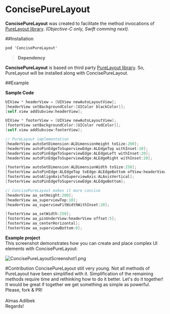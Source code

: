 # ConcisePureLayout

**ConcisePureLayout** was created to facilitate the method invocations of [PureLayout library](https://github.com/PureLayout/PureLayout "PureLayout github page"). _(Objective-C only, Swift comming next)._

##Installation
```objective-c
pod 'ConcisePureLayout'
```

>**Dependency**
>
**ConcisePureLayout** is based on third party [PureLayout library](https://github.com/PureLayout/PureLayout "PureLayout github page"). So, PureLayout  will be installed along with ConcisePureLayout.

##Example

**Sample Code**
```objective-c
UIView * headerView = [UIView newAutoLayoutView];
[headerView setBackgroundColor:[UIColor blackColor]];
[self.view addSubview:headerView];

UIView * footerView = [UIView newAutoLayoutView];
[footerView setBackgroundColor:[UIColor redColor]];
[self.view addSubview:footerView];

// PureLayout implementation
[headerView autoSetDimension:ALDimensionHeight toSize:200];
[headerView autoPinEdgeToSuperviewEdge:ALEdgeTop withInset:10];
[headerView autoPinEdgeToSuperviewEdge:ALEdgeLeft withInset:20];
[headerView autoPinEdgeToSuperviewEdge:ALEdgeRight withInset:20];

[footerView autoSetDimension:ALDimensionWidth toSize:250];
[footerView autoPinEdge:ALEdgeTop toEdge:ALEdgeBottom ofView:headerView withOffset:5];
[footerView autoAlignAxisToSuperviewAxis:ALAxisVertical];
[footerView autoPinEdgeToSuperviewEdge:ALEdgeBottom];

// ConcisePureLayout makes it more concise
[headerView aa_setHeight:200];
[headerView aa_superviewTop:10];
[headerView aa_superviewFitWidthWithInset:20];

[footerView aa_setWidth:250];
[footerView aa_pinUnderView:headerView offset:5];
[footerView aa_centerHorizontal];
[footerView aa_superviewBottom:0];
```

**Example project**<br>
This screenshot demonstrates how you can create and place complex UI elements with ConcisePureLayout:

![ConcisePureLayoutScreenshot1.png](https://github.com/mixdesign/ConcisePureLayout/blob/master/ConcisePureLayoutScreenshot1.png)

#Contribution
ConcisePureLayout still very young. Not all methods of PureLayout have been simplified with it. Simplification of the remaining methods require time and rethinking how to do it better. Let's do it together!
It would be great if together we get something as simple as powerful.</br>
Please, fork & PR!
</br></br>
Almas Adilbek</br>
Regards!
